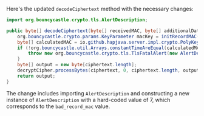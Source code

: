 Here's the updated `decodeCiphertext` method with the necessary changes:

```java
import org.bouncycastle.crypto.tls.AlertDescription;

public byte[] decodeCiphertext(byte[] receivedMAC, byte[] additionalData, byte[] ciphertext) throws java.io.IOException {
    org.bouncycastle.crypto.params.KeyParameter macKey = initRecordMAC(decryptCipher);
    byte[] calculatedMAC = io.github.hapjava.server.impl.crypto.PolyKeyCreator.create(macKey, additionalData, ciphertext);
    if (!org.bouncycastle.util.Arrays.constantTimeAreEqual(calculatedMAC, receivedMAC)) {
        throw new org.bouncycastle.crypto.tls.TlsFatalAlert(new AlertDescription(7));
    }
    byte[] output = new byte[ciphertext.length];
    decryptCipher.processBytes(ciphertext, 0, ciphertext.length, output, 0);
    return output;
}
```

The change includes importing `AlertDescription` and constructing a new instance of `AlertDescription` with a hard-coded value of 7, which corresponds to the `bad_record_mac` value.